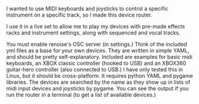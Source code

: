 I wanted to use MIDI keyboards and joysticks to control a specific instrument on a specific track, so I made this device router.

I use it in a live set to allow me to play my devices with pre-made effects racks and instrument settings, along with sequenced and vocal tracks.

You must enable renoise's OSC server (in settings.) Think of the included yml files as a base for your own devices. They are written in simple YAML, and should be pretty self-explanatory. Included are examples for basic midi keyboards, an XBOX classic controller (hooked to USB) and an XBOX360 guitar-hero controller (also connected to USB.) I have only tested this in Linux, but it should be cross-platform. It requires python YAML and pygame libraries. The devices are searched by the name as they show up in lists of midi input devices and joysticks by pygame. You can see the output if you run the router in a terminal (to get a list of available devices.)